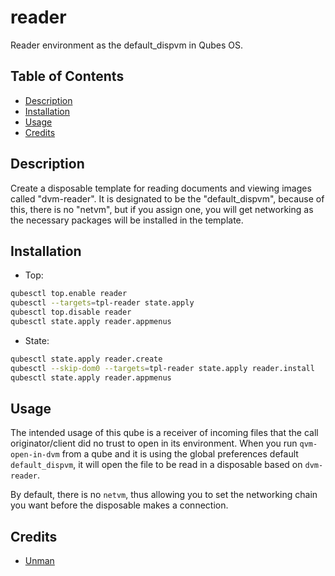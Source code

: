# reader

Reader environment as the default_dispvm in Qubes OS.

## Table of Contents

* [Description](#description)
* [Installation](#installation)
* [Usage](#usage)
* [Credits](#credits)

## Description

Create a disposable template for reading documents and viewing images called
"dvm-reader". It is designated to be the "default_dispvm", because of this,
there is no "netvm", but if you assign one, you will get networking as the
necessary packages will be installed in the template.

## Installation

- Top:
```sh
qubesctl top.enable reader
qubesctl --targets=tpl-reader state.apply
qubesctl top.disable reader
qubesctl state.apply reader.appmenus
```

- State:
<!-- pkg:begin:post-install -->
```sh
qubesctl state.apply reader.create
qubesctl --skip-dom0 --targets=tpl-reader state.apply reader.install
qubesctl state.apply reader.appmenus
```
<!-- pkg:end:post-install -->

## Usage

The intended usage of this qube is a receiver of incoming files that the call
originator/client did no trust to open in its environment. When you run
`qvm-open-in-dvm` from a qube and it is using the global preferences default
`default_dispvm`, it will open the file to be read in a disposable based on
`dvm-reader`.

By default, there is no `netvm`, thus allowing you to set the networking chain
you want before the disposable makes a connection.

## Credits

- [Unman](https://github.com/unman/shaker/tree/main/reader)
